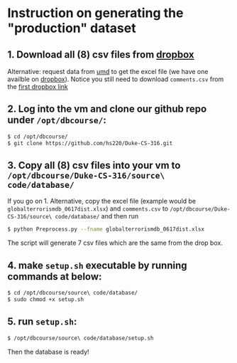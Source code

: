 # Instruction on generating the "production" dataset

## 1. Download all (8) csv files from [dropbox](https://www.dropbox.com/sh/z8erhydvfj85kj6/AAA5KLGdEDDBrNYbXveVmyzZa?dl=0) 

Alternative: request data from [umd](https://www.start.umd.edu/gtd/contact/) to get the excel file (we have one availble on [dropbox](https://www.dropbox.com/s/j6f6rjkcdf6qvu7/globalterrorismdb_0617dist.xlsx?dl=0)). Notice you still need to download `comments.csv` from the [first dropbox link](https://www.dropbox.com/sh/z8erhydvfj85kj6/AAA5KLGdEDDBrNYbXveVmyzZa?dl=0)


## 2. Log into the vm and clone our github repo under `/opt/dbcourse/`:

```bash
$ cd /opt/dbcourse/
$ git clone https://github.com/hs220/Duke-CS-316.git
```
## 3. Copy all (8) csv files into your vm to `/opt/dbcourse/Duke-CS-316/source\ code/database/`

If you go on 1. Alternative, copy the excel file (example would be `globalterrorismdb_0617dist.xlsx`) and `comments.csv` to `/opt/dbcourse/Duke-CS-316/source\ code/database/` and then run 

```bash
$ python Preprocess.py --fname globalterrorismdb_0617dist.xlsx
```

The script will generate 7 csv files which are the same from the drop box.

## 4. make `setup.sh` executable by running commands at below:

```bash
$ cd /opt/dbcourse/source\ code/database/
$ sudo chmod +x setup.sh
```

## 5. run `setup.sh`:
```bash
$ /opt/dbcourse/source\ code/database/setup.sh
```

Then the database is ready!
